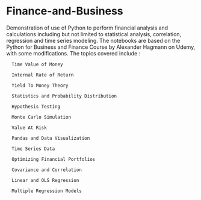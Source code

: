 # Finance-and-Business
Demonstration of use of Python to perform financial analysis and calculations including but not limited to statistical analysis, correlation, regression and time series modeling.
The notebooks are based on the Python for Business and Finance Course by Alexander Hagmann on Udemy, with some modifications. 
The topics covered include : 

      Time Value of Money

      Internal Rate of Return
      
      Yield To Money Theory
      
      Statistics and Probability Distribution
      
      Hypothesis Testing
      
      Monte Carlo Simulation
      
      Value At Risk
      
      Pandas and Data Visualization
      
      Time Series Data
      
      Optimizing Financial Portfolios
      
      Covariance and Correlation
      
      Linear and OLS Regression
      
      Multiple Regression Models

